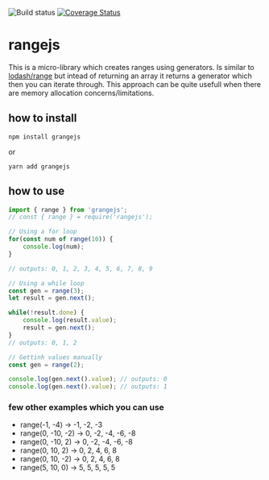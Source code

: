 ![Build status](https://travis-ci.org/mquintal/rangejs.svg?branch=main)
[![Coverage Status](https://coveralls.io/repos/github/mquintal/rangejs/badge.svg?branch=main)](https://coveralls.io/github/mquintal/rangejs?branch=main)

# rangejs
This is a micro-library which creates ranges using generators. Is similar to [lodash/range](https://lodash.com/docs/4.17.15#range) but intead of returning an array it returns a generator which then you can iterate through. This approach can be quite usefull when there are memory allocation concerns/limitations.

## how to install

`npm install grangejs`

or 

`yarn add grangejs`

## how to use

```js
import { range } from 'grangejs';
// const { range } = require('rangejs'); 

// Using a for loop
for(const num of range(10)) {
    console.log(num);
}

// outputs: 0, 1, 2, 3, 4, 5, 6, 7, 8, 9

// Using a while loop
const gen = range(3);
let result = gen.next();

while(!result.done) {
    console.log(result.value);
    result = gen.next();
}
// outputs: 0, 1, 2

// Gettinh values manually
const gen = range(2);

console.log(gen.next().value); // outputs: 0
console.log(gen.next().value); // outputs: 1

```

### few other examples which you can use
- range(-1, -4) -> -1, -2, -3
- range(0, -10, -2) -> 0, -2, -4, -6, -8
- range(0, -10, 2) -> 0, -2, -4, -6, -8
- range(0, 10, 2) -> 0, 2, 4, 6, 8
- range(0, 10, -2) -> 0, 2, 4, 6, 8
- range(5, 10, 0) -> 5, 5, 5, 5, 5


